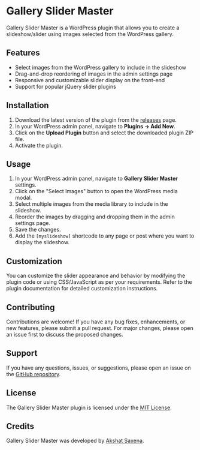 # Gallery Slider Master

Gallery Slider Master is a WordPress plugin that allows you to create a slideshow/slider using images selected from the WordPress gallery.

## Features

- Select images from the WordPress gallery to include in the slideshow
- Drag-and-drop reordering of images in the admin settings page
- Responsive and customizable slider display on the front-end
- Support for popular jQuery slider plugins

## Installation

1. Download the latest version of the plugin from the [releases](https://github.com/akshat009/gallery-slider-master/releases) page.
2. In your WordPress admin panel, navigate to **Plugins → Add New**.
3. Click on the **Upload Plugin** button and select the downloaded plugin ZIP file.
4. Activate the plugin.

## Usage

1. In your WordPress admin panel, navigate to **Gallery Slider Master** settings.
2. Click on the "Select Images" button to open the WordPress media modal.
3. Select multiple images from the media library to include in the slideshow.
4. Reorder the images by dragging and dropping them in the admin settings page.
5. Save the changes.
6. Add the `[myslideshow]` shortcode to any page or post where you want to display the slideshow.

## Customization

You can customize the slider appearance and behavior by modifying the plugin code or using CSS/JavaScript as per your requirements. Refer to the plugin documentation for detailed customization instructions.

## Contributing

Contributions are welcome! If you have any bug fixes, enhancements, or new features, please submit a pull request. For major changes, please open an issue first to discuss the proposed changes.

## Support

If you have any questions, issues, or suggestions, please open an issue on the [GitHub repository](https://github.com/your-username/gallery-slider-master/issues).

## License

The Gallery Slider Master plugin is licensed under the [MIT License](https://opensource.org/licenses/MIT).

## Credits

Gallery Slider Master was developed by [Akshat Saxena](/).

